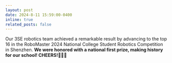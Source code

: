 ```yaml
---
layout: post
date: 2024-8-11 15:59:00-0400
inline: true
related_posts: false
---
```

Our 3SE robotics team achieved a remarkable result by advancing to the top 16 in the RoboMaster 2024 National College Student Robotics Competition in Shenzhen. **We were honored with a national first prize, making history for our school! CHEERS!**🎉🎉🎉

